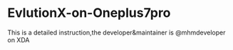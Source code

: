 # EvlutionX-on-Oneplus7pro
This is a detailed instruction,the developer&amp;maintainer is @mhmdeveloper on XDA
